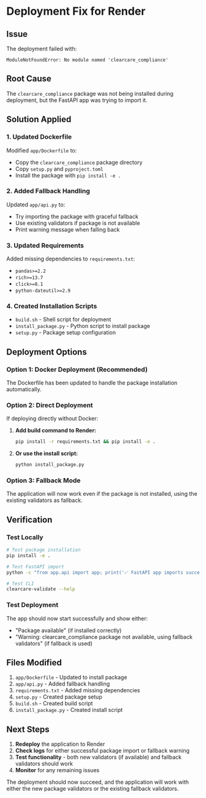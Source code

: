 # Deployment Fix for Render

## Issue
The deployment failed with:
```
ModuleNotFoundError: No module named 'clearcare_compliance'
```

## Root Cause
The `clearcare_compliance` package was not being installed during deployment, but the FastAPI app was trying to import it.

## Solution Applied

### 1. Updated Dockerfile
Modified `app/Dockerfile` to:
- Copy the `clearcare_compliance` package directory
- Copy `setup.py` and `pyproject.toml`
- Install the package with `pip install -e .`

### 2. Added Fallback Handling
Updated `app/api.py` to:
- Try importing the package with graceful fallback
- Use existing validators if package is not available
- Print warning message when falling back

### 3. Updated Requirements
Added missing dependencies to `requirements.txt`:
- `pandas>=2.2`
- `rich>=13.7`
- `click>=8.1`
- `python-dateutil>=2.9`

### 4. Created Installation Scripts
- `build.sh` - Shell script for deployment
- `install_package.py` - Python script to install package
- `setup.py` - Package setup configuration

## Deployment Options

### Option 1: Docker Deployment (Recommended)
The Dockerfile has been updated to handle the package installation automatically.

### Option 2: Direct Deployment
If deploying directly without Docker:

1. **Add build command to Render:**
   ```bash
   pip install -r requirements.txt && pip install -e .
   ```

2. **Or use the install script:**
   ```bash
   python install_package.py
   ```

### Option 3: Fallback Mode
The application will now work even if the package is not installed, using the existing validators as fallback.

## Verification

### Test Locally
```bash
# Test package installation
pip install -e .

# Test FastAPI import
python -c "from app.api import app; print('✅ FastAPI app imports successfully')"

# Test CLI
clearcare-validate --help
```

### Test Deployment
The app should now start successfully and show either:
- "Package available" (if installed correctly)
- "Warning: clearcare_compliance package not available, using fallback validators" (if fallback is used)

## Files Modified

1. `app/Dockerfile` - Updated to install package
2. `app/api.py` - Added fallback handling
3. `requirements.txt` - Added missing dependencies
4. `setup.py` - Created package setup
5. `build.sh` - Created build script
6. `install_package.py` - Created install script

## Next Steps

1. **Redeploy** the application to Render
2. **Check logs** for either successful package import or fallback warning
3. **Test functionality** - both new validators (if available) and fallback validators should work
4. **Monitor** for any remaining issues

The deployment should now succeed, and the application will work with either the new package validators or the existing fallback validators.
